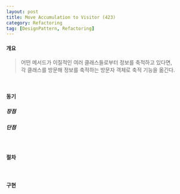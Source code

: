 ```yaml
---
layout: post
title: Move Accumulation to Visitor (423)
category: Refactoring
tag: [DesignPattern, Refactoring] 
---
```


#### 개요

> 어떤 메서드가 이질적인 여러 클래스들로부터 정보를 축적하고 있다면,  
각 클래스를 방문해 정보를 축적하는 방문자 객체로 축적 기능을 옮긴다.


<br>

#### 동기



##### 장점

##### 단점

<br>

#### 절차

<br>

#### 구현